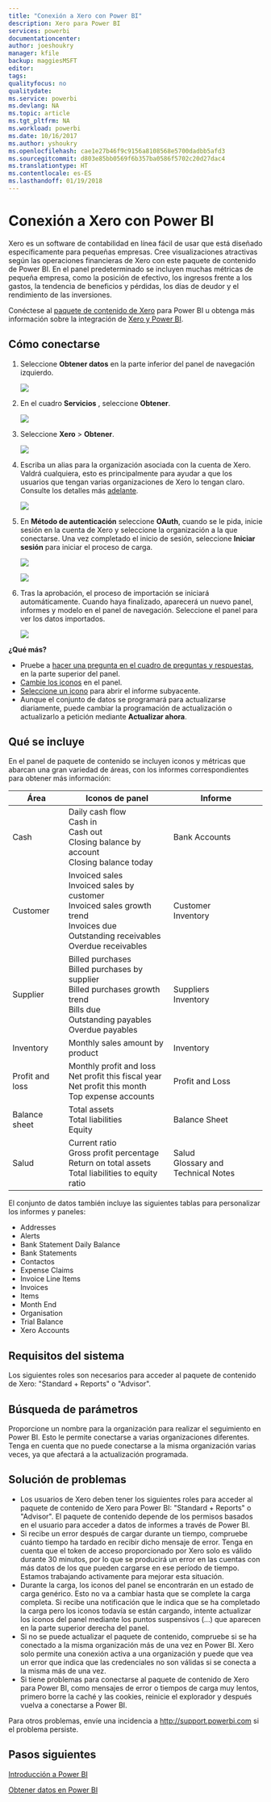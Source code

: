 ```yaml
---
title: "Conexión a Xero con Power BI"
description: Xero para Power BI
services: powerbi
documentationcenter: 
author: joeshoukry
manager: kfile
backup: maggiesMSFT
editor: 
tags: 
qualityfocus: no
qualitydate: 
ms.service: powerbi
ms.devlang: NA
ms.topic: article
ms.tgt_pltfrm: NA
ms.workload: powerbi
ms.date: 10/16/2017
ms.author: yshoukry
ms.openlocfilehash: cae1e27b46f9c9156a8108568e5700dadbb5afd3
ms.sourcegitcommit: d803e85bb0569f6b357ba0586f5702c20d27dac4
ms.translationtype: HT
ms.contentlocale: es-ES
ms.lasthandoff: 01/19/2018
---
```

# <a name="connect-to-xero-with-power-bi"></a>Conexión a Xero con Power BI
Xero es un software de contabilidad en línea fácil de usar que está diseñado específicamente para pequeñas empresas. Cree visualizaciones atractivas según las operaciones financieras de Xero con este paquete de contenido de Power BI. En el panel predeterminado se incluyen muchas métricas de pequeña empresa, como la posición de efectivo, los ingresos frente a los gastos, la tendencia de beneficios y pérdidas, los días de deudor y el rendimiento de las inversiones.

Conéctese al [paquete de contenido de Xero](https://app.powerbi.com/getdata/services/xero) para Power BI u obtenga más información sobre la integración de [Xero y Power BI](https://help.xero.com/Power-BI).

## <a name="how-to-connect"></a>Cómo conectarse
1. Seleccione **Obtener datos** en la parte inferior del panel de navegación izquierdo.
   
   ![](media/service-connect-to-xero/getdata.png)
2. En el cuadro **Servicios** , seleccione **Obtener**.
   
   ![](media/service-connect-to-xero/services.png)
3. Seleccione **Xero** \> **Obtener**.
   
   ![](media/service-connect-to-xero/connect.png)
4. Escriba un alias para la organización asociada con la cuenta de Xero. Valdrá cualquiera, esto es principalmente para ayudar a que los usuarios que tengan varias organizaciones de Xero lo tengan claro. Consulte los detalles más [adelante](#FindingParams).
   
   ![](media/service-connect-to-xero/params.png)
5. En **Método de autenticación** seleccione **OAuth**, cuando se le pida, inicie sesión en la cuenta de Xero y seleccione la organización a la que conectarse. Una vez completado el inicio de sesión, seleccione **Iniciar sesión** para iniciar el proceso de carga.
   
    ![](media/service-connect-to-xero/creds.png)
   
    ![](media/service-connect-to-xero/creds2.png)
6. Tras la aprobación, el proceso de importación se iniciará automáticamente. Cuando haya finalizado, aparecerá un nuevo panel, informes y modelo en el panel de navegación. Seleccione el panel para ver los datos importados.
   
     ![](media/service-connect-to-xero/dashboard.png)

**¿Qué más?**

* Pruebe a [hacer una pregunta en el cuadro de preguntas y respuestas](power-bi-q-and-a.md), en la parte superior del panel.
* [Cambie los iconos](service-dashboard-edit-tile.md) en el panel.
* [Seleccione un icono](service-dashboard-tiles.md) para abrir el informe subyacente.
* Aunque el conjunto de datos se programará para actualizarse diariamente, puede cambiar la programación de actualización o actualizarlo a petición mediante **Actualizar ahora**.

## <a name="whats-included"></a>Qué se incluye
En el panel de paquete de contenido se incluyen iconos y métricas que abarcan una gran variedad de áreas, con los informes correspondientes para obtener más información:  

| Área | Iconos de panel | Informe |
| --- | --- | --- |
| Cash |Daily cash flow <br>Cash in <br>Cash out <br>Closing balance by account <br>Closing balance today |Bank Accounts |
| Customer |Invoiced sales <br>Invoiced sales by customer <br>Invoiced sales growth trend <br>Invoices due <br>Outstanding receivables <br>Overdue receivables |Customer <br>Inventory |
| Supplier |Billed purchases <br>Billed purchases by supplier <br>Billed purchases growth trend <br> Bills due <br>Outstanding payables <br>Overdue payables |Suppliers <br>Inventory |
| Inventory |Monthly sales amount by product |Inventory |
| Profit and loss |Monthly profit and loss <br>Net profit this fiscal year <br>Net profit this month <br>Top expense accounts |Profit and Loss |
| Balance sheet |Total assets <br>Total liabilities <br>Equity |Balance Sheet |
| Salud |Current ratio <br>Gross profit percentage <br> Return on total assets <br>Total liabilities to equity ratio |Salud <br>Glossary and Technical Notes |

El conjunto de datos también incluye las siguientes tablas para personalizar los informes y paneles:  

* Addresses  
* Alerts  
* Bank Statement Daily Balance  
* Bank Statements  
* Contactos  
* Expense Claims  
* Invoice Line Items  
* Invoices  
* Items  
* Month End  
* Organisation  
* Trial Balance  
* Xero Accounts

## <a name="system-requirements"></a>Requisitos del sistema
Los siguientes roles son necesarios para acceder al paquete de contenido de Xero: "Standard + Reports" o "Advisor".

<a name="FindingParams"></a>

## <a name="finding-parameters"></a>Búsqueda de parámetros
Proporcione un nombre para la organización para realizar el seguimiento en Power BI. Esto le permite conectarse a varias organizaciones diferentes. Tenga en cuenta que no puede conectarse a la misma organización varias veces, ya que afectará a la actualización programada.   

## <a name="troubleshooting"></a>Solución de problemas
* Los usuarios de Xero deben tener los siguientes roles para acceder al paquete de contenido de Xero para Power BI: "Standard + Reports" o "Advisor". El paquete de contenido depende de los permisos basados en el usuario para acceder a datos de informes a través de Power BI.  
* Si recibe un error después de cargar durante un tiempo, compruebe cuánto tiempo ha tardado en recibir dicho mensaje de error. Tenga en cuenta que el token de acceso proporcionado por Xero solo es válido durante 30 minutos, por lo que se producirá un error en las cuentas con más datos de los que pueden cargarse en ese período de tiempo. Estamos trabajando activamente para mejorar esta situación.
* Durante la carga, los iconos del panel se encontrarán en un estado de carga genérico. Esto no va a cambiar hasta que se complete la carga completa. Si recibe una notificación que le indica que se ha completado la carga pero los iconos todavía se están cargando, intente actualizar los iconos del panel mediante los puntos suspensivos (...) que aparecen en la parte superior derecha del panel.
* Si no se puede actualizar el paquete de contenido, compruebe si se ha conectado a la misma organización más de una vez en Power BI. Xero solo permite una conexión activa a una organización y puede que vea un error que indica que las credenciales no son válidas si se conecta a la misma más de una vez.  
* Si tiene problemas para conectarse al paquete de contenido de Xero para Power BI, como mensajes de error o tiempos de carga muy lentos, primero borre la caché y las cookies, reinicie el explorador y después vuelva a conectarse a Power BI.  

Para otros problemas, envíe una incidencia a http://support.powerbi.com si el problema persiste.

## <a name="next-steps"></a>Pasos siguientes
[Introducción a Power BI](service-get-started.md)

[Obtener datos en Power BI](service-get-data.md)

